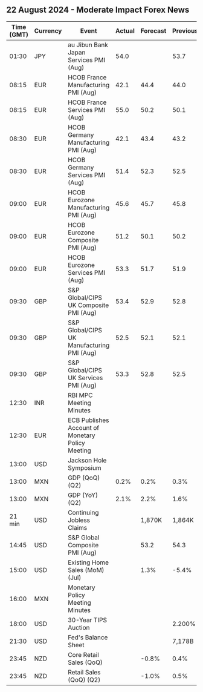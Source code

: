 ## 22 August 2024 - Moderate Impact Forex News

| Time (GMT) | Currency | Event | Actual | Forecast | Previous |
|------|----------|-------|--------|----------|----------|
| 01:30 | JPY | au Jibun Bank Japan Services PMI (Aug) | 54.0 |  | 53.7 |
| 08:15 | EUR | HCOB France Manufacturing PMI (Aug) | 42.1 | 44.4 | 44.0 |
| 08:15 | EUR | HCOB France Services PMI (Aug) | 55.0 | 50.2 | 50.1 |
| 08:30 | EUR | HCOB Germany Manufacturing PMI (Aug) | 42.1 | 43.4 | 43.2 |
| 08:30 | EUR | HCOB Germany Services PMI (Aug) | 51.4 | 52.3 | 52.5 |
| 09:00 | EUR | HCOB Eurozone Manufacturing PMI (Aug) | 45.6 | 45.7 | 45.8 |
| 09:00 | EUR | HCOB Eurozone Composite PMI (Aug) | 51.2 | 50.1 | 50.2 |
| 09:00 | EUR | HCOB Eurozone Services PMI (Aug) | 53.3 | 51.7 | 51.9 |
| 09:30 | GBP | S&P Global/CIPS UK Composite PMI (Aug) | 53.4 | 52.9 | 52.8 |
| 09:30 | GBP | S&P Global/CIPS UK Manufacturing PMI (Aug) | 52.5 | 52.1 | 52.1 |
| 09:30 | GBP | S&P Global/CIPS UK Services PMI (Aug) | 53.3 | 52.8 | 52.5 |
| 12:30 | INR | RBI MPC Meeting Minutes |  |  |  |
| 12:30 | EUR | ECB Publishes Account of Monetary Policy Meeting |  |  |  |
| 13:00 | USD | Jackson Hole Symposium |  |  |  |
| 13:00 | MXN | GDP (QoQ) (Q2) | 0.2% | 0.2% | 0.3% |
| 13:00 | MXN | GDP (YoY) (Q2) | 2.1% | 2.2% | 1.6% |
| 21 min | USD | Continuing Jobless Claims |  | 1,870K | 1,864K |
| 14:45 | USD | S&P Global Composite PMI (Aug) |  | 53.2 | 54.3 |
| 15:00 | USD | Existing Home Sales (MoM) (Jul) |  | 1.3% | -5.4% |
| 16:00 | MXN | Monetary Policy Meeting Minutes |  |  |  |
| 18:00 | USD | 30-Year TIPS Auction |  |  | 2.200% |
| 21:30 | USD | Fed's Balance Sheet |  |  | 7,178B |
| 23:45 | NZD | Core Retail Sales (QoQ) |  | -0.8% | 0.4% |
| 23:45 | NZD | Retail Sales (QoQ) (Q2) |  | -1.0% | 0.5% |
